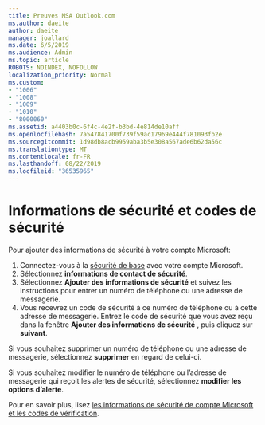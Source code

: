 ```yaml
---
title: Preuves MSA Outlook.com
ms.author: daeite
author: daeite
manager: joallard
ms.date: 6/5/2019
ms.audience: Admin
ms.topic: article
ROBOTS: NOINDEX, NOFOLLOW
localization_priority: Normal
ms.custom:
- "1006"
- "1008"
- "1009"
- "1010"
- "8000060"
ms.assetid: a4403b0c-6f4c-4e2f-b3bd-4e814de10aff
ms.openlocfilehash: 7a547841700f739f59ac17969e444f781093fb2e
ms.sourcegitcommit: 1d98db8acb9959aba3b5e308a567ade6b62da56c
ms.translationtype: MT
ms.contentlocale: fr-FR
ms.lasthandoff: 08/22/2019
ms.locfileid: "36535965"
---
```

# <a name="security-info-and-security-codes"></a>Informations de sécurité et codes de sécurité

Pour ajouter des informations de sécurité à votre compte Microsoft:

1. Connectez-vous à la [sécurité de base](https://account.microsoft.com/security) avec votre compte Microsoft.
1. Sélectionnez **informations de contact de sécurité**.
1. Sélectionnez **Ajouter des informations de sécurité** et suivez les instructions pour entrer un numéro de téléphone ou une adresse de messagerie.
1. Vous recevrez un code de sécurité à ce numéro de téléphone ou à cette adresse de messagerie. Entrez le code de sécurité que vous avez reçu dans la fenêtre **Ajouter des informations de sécurité** , puis cliquez sur **suivant**.

Si vous souhaitez supprimer un numéro de téléphone ou une adresse de messagerie, sélectionnez **supprimer** en regard de celui-ci.

Si vous souhaitez modifier le numéro de téléphone ou l’adresse de messagerie qui reçoit les alertes de sécurité, sélectionnez **modifier les options d’alerte**.

Pour en savoir plus, lisez [les informations de sécurité de compte Microsoft et les codes de vérification](https://support.microsoft.com/help/12428/).